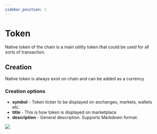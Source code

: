 ```yaml
---
sidebar_position: 1
---
```


# Token

Native token of the chain is a main utility token that could be used for all sorts of transaction. 

## Creation

Native token is always exist on chain and can be added as a currency

### Creation options

- **symbol** - Token ticker to be displayed on exchanges, markets, wallets etc.
- **title** - This is how token is displayed on marketplace
- **description** - General description. Supports Markdown format.

![](/img/admin/hierarchy/native/native_token_create_dialog.png)
